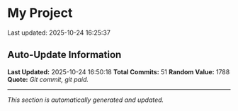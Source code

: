 # My Project


Last updated: 2025-10-24 16:25:37


























































































































































































































































































































































































































































## Auto-Update Information

**Last Updated:** 2025-10-24 16:50:18
**Total Commits:** 51
**Random Value:** 1788
**Quote:** _Git commit, git paid._

---
_This section is automatically generated and updated._
